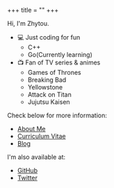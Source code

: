 +++
title = "" 
+++

Hi, I'm Zhytou.

+ 💻 Just coding for fun
  + C++
  + Go(Currently learning)
+ 📺 Fan of TV series & animes
  + Games of Thrones
  + Breaking Bad
  + Yellowstone
  + Attack on Titan
  + Jujutsu Kaisen

Check below for more information:

+ [About Me](/about)
+ [Curriculum Vitae]()
+ [Blog](/post)

I'm also available at:

+ [GitHub](https://github.com/Zhytou)
+ [Twitter](https://twitter.com/_ZhoY_)

